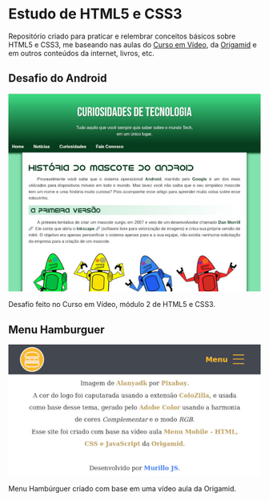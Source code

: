 # Estudo de HTML5 e CSS3

Repositório criado para praticar e relembrar conceitos básicos sobre HTML5 e CSS3, me baseando nas aulas do [Curso em Vídeo](https://youtube.com/playlist?list=PLHz_AreHm4dkZ9-atkcmcBaMZdmLHft8n&si=fXCaqAvsF3xfCICY), da [Origamid](https://www.youtube.com/@Origamid) e em outros conteúdos da internet, livros, etc.

## Desafio do Android

![Print do desafio do android](.github/desafio-android.jpg)

Desafio feito no Curso em Vídeo, módulo 2 de HTML5 e CSS3.

## Menu Hamburguer

![Print do menu hambúrguer](.github/menu-hamburguer.jpg)

Menu Hambúrguer criado com base em uma vídeo aula da Origamid.
